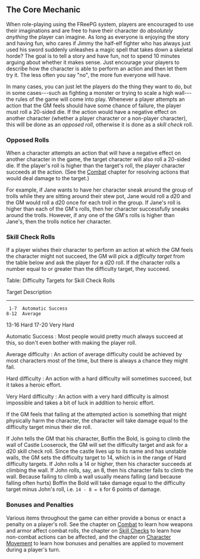 ## The Core Mechanic ##

When role-playing using the FReePG system, players are encouraged to use 
their imaginations and are free to have their character do *absolutely 
anything* the player can imagine. As long as everyone is enjoying the 
story and having fun, who cares if Jimmy the half-elf fighter who has 
always just used his sword suddenly unleashes a magic spell that takes 
down a skeletal horde? The goal is to tell a story and have fun, not to 
spend 10 minutes arguing about whether it makes sense. Just encourage 
your players to describe how the character is able to perform an action 
and then let them try it. The less often you say "no", the more fun 
everyone will have.

In many cases, you can just let the players do the thing they want to 
do, but in some cases---such as fighting a monster or trying to scale a 
high wall---the rules of the game will come into play. Whenever a player 
attempts an action that the GM feels should have some chance of failure, 
the player must roll a 20-sided die. If the action would have a negative 
effect on another character (whether a player character or a non-player 
character), this will be done as an *opposed roll*, otherwise it is done 
as a *skill check* roll.

### Opposed Rolls ###

When a character attempts an action that will have a negative effect on 
another character in the game, the target character will also roll a 
20-sided die. If the player's roll is higher than the target's roll, the 
player character succeeds at the action. (See the [Combat](#combat) 
chapter for resolving actions that would deal damage to the target.)

For example, if Jane wants to have her character sneak around the group 
of trolls while they are sitting around their stew pot, Jane would roll a 
d20 and the GM would roll a d20 once for each troll in the group. If 
Jane's roll is higher than each of the GM's rolls, then her character 
successfully sneaks around the trolls. However, if any one of the GM's 
rolls is higher than Jane's, then the trolls notice her character.

### Skill Check Rolls ###

If a player wishes their character to perform an action at which the GM 
feels the character might not succeed, the GM will pick a *difficulty 
target* from the table below and ask the player for a d20 roll. If the 
character rolls a number equal to or greater than the difficulty target, 
they succeed.

Table: Difficulty Targets for Skill Check Rolls

  Target  Description
--------  ------------------
     1-7  Automatic Success
    8-12  Average
   13-16  Hard
   17-20  Very Hard

Automatic Success
  : Most people would pretty much always succeed at this, so don't even
    bother with making the player roll.

Average difficulty
  : An action of average difficulty could be achieved by most characters
    most of the time, but there is always a chance they might fail.

Hard difficulty
  : An action with a hard difficulty will sometimes succeed, but it
    takes a heroic effort.

Very Hard difficulty
  : An action with a very hard difficulty is almost impossible and takes
    a bit of luck in addition to heroic effort.

If the GM feels that failing at the attempted action is something that 
might physically harm the character, the character will take damage 
equal to the difficulty target minus their die roll.

If John tells the GM that his character, Boffin the Bold, is going to 
climb the wall of Castle Looserock, the GM will set the difficulty 
target and ask for a d20 skill check roll. Since the castle lives up to 
its name and has unstable walls, the GM sets the difficulty target to 
14, which is in the range of Hard difficulty targets. If John rolls a 14 
or higher, then his character succeeds at climbing the wall. If John 
rolls, say, an 8, then his character fails to climb the wall. Because 
failing to climb a wall usually means falling (and because falling often 
hurts) Boffin the Bold will take damage equal to the difficulty target 
minus John's roll, i.e. `14 - 8 = 6` for 6 points of damage.

### Bonuses and Penalties ###

Various items throughout the game can either provide a bonus or enact a 
penalty on a player's roll. See the chapter on [Combat](#combat) to 
learn how weapons and armor affect combat rolls, the chapter on [Skill 
Checks](#skill-checks) to learn how non-combat actions can be affected, 
and the chapter on [Character Movement](#character-movement) to learn 
how bonuses and penalties are applied to movement during a player's 
turn.
